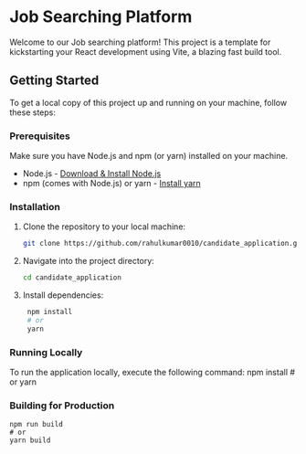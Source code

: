# Job Searching Platform

Welcome to our Job searching platform! This project is a template for kickstarting your React development using Vite, a blazing fast build tool.

## Getting Started

To get a local copy of this project up and running on your machine, follow these steps:

### Prerequisites

Make sure you have Node.js and npm (or yarn) installed on your machine.

- Node.js - [Download & Install Node.js](https://nodejs.org)
- npm (comes with Node.js) or yarn - [Install yarn](https://classic.yarnpkg.com/en/docs/install)

### Installation

1. Clone the repository to your local machine:
   ```bash
   git clone https://github.com/rahulkumar0010/candidate_application.git

2. Navigate into the project directory:
   ```bash
   cd candidate_application

3. Install dependencies:
   ```bash
    npm install
    # or
    yarn

### Running Locally
To run the application locally, execute the following command:
    npm install
    # or
    yarn



### Building for Production
    npm run build
    # or
    yarn build
